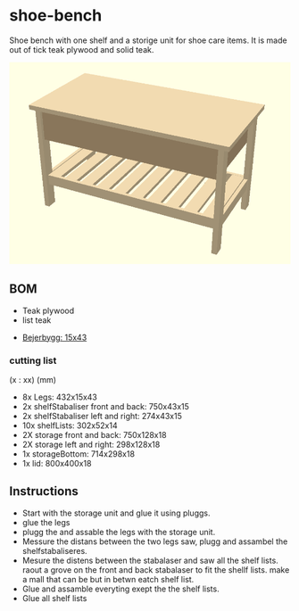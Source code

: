 # shoe-bench
Shoe bench with one shelf  and a storige unit for shoe care items. It is made out of tick teak plywood
and solid teak. 

![shoe-bench](shoe-bench.png)

## BOM
* Teak plywood 
* list teak 
- [Bejerbygg: 15x43](https://www.beijerbygg.se/privat/sv/produkter/tr%C3%A4produkter/listverk/planhyvlat-virke/15x43-hyvlad-teak-006976482)

### cutting list 
(<amount>x <name>: <length>x<width>x<height>) (mm)
* 8x Legs: 432x15x43 
* 2x shelfStabaliser front and back: 750x43x15
* 2x shelfStabaliser left and right: 274x43x15
* 10x shelfLists: 302x52x14
* 2X storage front and back: 750x128x18
* 2X storage left and right: 298x128x18
* 1x storageBottom: 714x298x18
* 1x lid: 800x400x18

## Instructions
* Start with the storage unit and glue it using pluggs.
* glue the legs
* plugg the and assable the legs with the storage unit.
* Messure the distans between the two legs saw, plugg and assambel the shelfstabaliseres.
* Mesure the distens between the stabalaser and saw all the shelf lists.
  raout a grove on the front and back stabalaser to fit the shellf lists.
  make a mall that can be but in betwn eatch shelf list. 
* Glue and assamble everyting exept the the shelf lists.
* Glue all shelf lists
